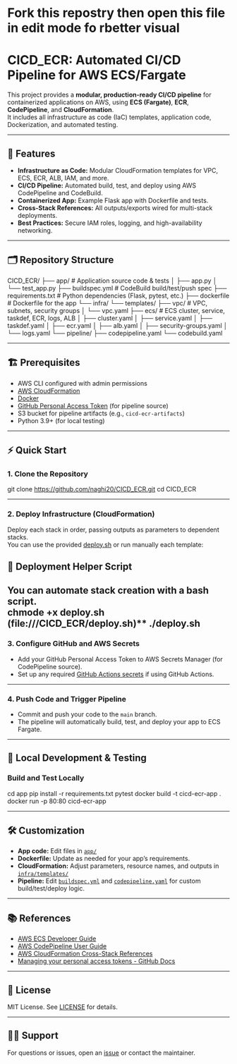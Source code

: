 # Fork this repostry then open this file in edit mode fo rbetter visual 
# CICD_ECR: Automated CI/CD Pipeline for AWS ECS/Fargate

This project provides a **modular, production-ready CI/CD pipeline** for containerized applications on AWS, using **ECS (Fargate)**, **ECR**, **CodePipeline**, and **CloudFormation**.  
It includes all infrastructure as code (IaC) templates, application code, Dockerization, and automated testing.

---

## 🚀 Features

- **Infrastructure as Code:** Modular CloudFormation templates for VPC, ECS, ECR, ALB, IAM, and more.
- **CI/CD Pipeline:** Automated build, test, and deploy using AWS CodePipeline and CodeBuild.
- **Containerized App:** Example Flask app with Dockerfile and tests.
- **Cross-Stack References:** All outputs/exports wired for multi-stack deployments.
- **Best Practices:** Secure IAM roles, logging, and high-availability networking.

---

## 🗂️ Repository Structure
CICD_ECR/
├── app/                       # Application source code & tests
│   ├── app.py
│   └── test_app.py
├── buildspec.yml              # CodeBuild build/test/push spec
├── requirements.txt           # Python dependencies (Flask, pytest, etc.)
├── dockerfile                 # Dockerfile for the app
└── infra/
    └── templates/
        ├── vpc/               # VPC, subnets, security groups
        │   └── vpc.yaml
        ├── ecs/               # ECS cluster, service, taskdef, ECR, logs, ALB
        │   ├── cluster.yaml
        │   ├── service.yaml
        │   ├── taskdef.yaml
        │   ├── ecr.yaml
        │   ├── alb.yaml
        │   ├── security-groups.yaml
        │   └── logs.yaml
        └── pipeline/
            ├── codepipeline.yaml
            └── codebuild.yaml
          
---

## 🏗️ Prerequisites

- AWS CLI configured with admin permissions
- [AWS CloudFormation](https://aws.amazon.com/cloudformation/)
- [Docker](https://www.docker.com/)
- [GitHub Personal Access Token](https://docs.github.com/en/authentication/keeping-your-account-and-data-secure/managing-your-personal-access-tokens) (for pipeline source)
- S3 bucket for pipeline artifacts (e.g., `cicd-ecr-artifacts`)
- Python 3.9+ (for local testing)

---

## ⚡ Quick Start

### 1. **Clone the Repository**
git clone https://github.com/naghi20/CICD_ECR.git
cd CICD_ECR


---

### 2. **Deploy Infrastructure (CloudFormation)**

Deploy each stack in order, passing outputs as parameters to dependent stacks.  
You can use the provided [deploy.sh](#-deployment-helper-script) or run manually each template:

## 📝 Deployment Helper Script

You can automate stack creation with a bash script.  
 chmode +x deploy.sh                            (file:///CICD_ECR/deploy.sh)**
 ./deploy.sh 
---

### 3. **Configure GitHub and AWS Secrets**

- Add your GitHub Personal Access Token to AWS Secrets Manager (for CodePipeline source).
- Set up any required [GitHub Actions secrets](https://github.com/naghi20/CICD_ECR/settings/secrets/actions) if using GitHub Actions.

---

### 4. **Push Code and Trigger Pipeline**

- Commit and push your code to the `main` branch.
- The pipeline will automatically build, test, and deploy your app to ECS Fargate.

---

## 🧪 Local Development & Testing

### Build and Test Locally
cd app
pip install -r requirements.txt
pytest
docker build -t cicd-ecr-app .
docker run -p 80:80 cicd-ecr-app




---

## 🛠️ Customization

- **App code:** Edit files in [`app/`](file:///CICD_ECR/app/)
- **Dockerfile:** Update as needed for your app’s requirements.
- **CloudFormation:** Adjust parameters, resource names, and outputs in [`infra/templates/`](file:///CICD_ECR/infra/templates/)
- **Pipeline:** Edit [`buildspec.yml`](file:///CICD_ECR/buildspec.yml) and [`codepipeline.yaml`](file:///CICD_ECR/infra/templates/pipeline/codepipeline.yaml) for custom build/test/deploy logic.

---

## 📚 References

- [AWS ECS Developer Guide](https://docs.aws.amazon.com/AmazonECS/latest/developerguide/Welcome.html)
- [AWS CodePipeline User Guide](https://docs.aws.amazon.com/codepipeline/latest/userguide/welcome.html)
- [AWS CloudFormation Cross-Stack References](https://docs.aws.amazon.com/AWSCloudFormation/latest/UserGuide/using-cfn-stack-exports.html)
- [Managing your personal access tokens - GitHub Docs](https://docs.github.com/en/authentication/keeping-your-account-and-data-secure/managing-your-personal-access-tokens)

---

## 📝 License

MIT License. See [LICENSE](LICENSE) for details.

---

## 🙋‍♂️ Support

For questions or issues, open an [issue](https://github.com/naghi20/CICD_ECR/issues) or contact the maintainer.

